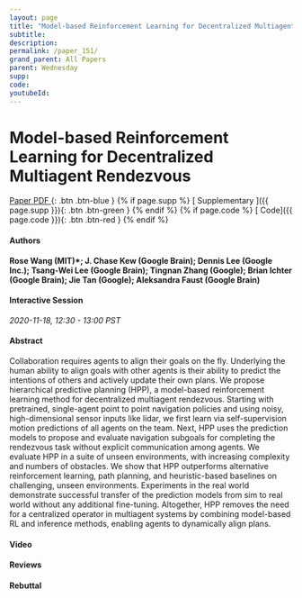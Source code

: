 ```yaml
---
layout: page
title: "Model-based Reinforcement Learning for Decentralized Multiagent Rendezvous"
subtitle: 
description:
permalink: /paper_151/
grand_parent: All Papers
parent: Wednesday
supp: 
code: 
youtubeId: 
---
```


# Model-based Reinforcement Learning for Decentralized Multiagent Rendezvous

[<i class="fa fa-file-text-o" aria-hidden="true"></i> Paper PDF ](https://drive.google.com/file/d/1JWAYVIM2dCpVi6TkcSG_vFIGJr9A35p0/view){: .btn .btn-blue } {% if page.supp %} [<i class="fa fa-file-text-o" aria-hidden="true"></i> Supplementary ]({{ page.supp }}){: .btn .btn-green } {% endif %} {% if page.code %} [<i class="fa fa-github" aria-hidden="true"></i> Code]({{ page.code }}){: .btn .btn-red }
{% endif %}

#### Authors
**Rose Wang (MIT)*; J. Chase Kew (Google Brain); Dennis Lee (Google Inc.); Tsang-Wei Lee (Google Brain); Tingnan Zhang (Google); Brian Ichter (Google Brain); Jie Tan (Google); Aleksandra Faust (Google Brain)**

#### Interactive Session
*2020-11-18, 12:30 - 13:00 PST*

#### Abstract
Collaboration requires agents to align their goals on the fly. Underlying the human ability to align goals with other agents is their ability to predict the intentions of others and actively update their own plans. We propose hierarchical predictive planning (HPP), a model-based reinforcement learning method for decentralized multiagent rendezvous. Starting with pretrained, single-agent point to point navigation policies  and using noisy, high-dimensional sensor inputs like lidar, we first learn via self-supervision motion predictions of all agents on the team. Next, HPP uses the prediction models to propose and evaluate navigation subgoals for completing the rendezvous task without explicit communication among agents. We evaluate HPP in a suite of unseen environments, with increasing complexity and numbers of obstacles. We show that HPP outperforms alternative reinforcement learning, path planning, and heuristic-based baselines on challenging, unseen environments. Experiments in the real world demonstrate successful transfer of the prediction models from sim to real world without any additional fine-tuning. Altogether, HPP removes the need for a centralized operator in multiagent systems by combining model-based RL and inference methods, enabling agents to dynamically align plans.

#### Video 

#### Reviews

#### Rebuttal
